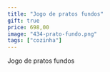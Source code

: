 ```yaml
---
title: "Jogo de pratos fundos"
gift: true
price: 698,00
image: "434-prato-fundo.png"
tags: ["cozinha"]
---
```


Jogo de pratos fundos